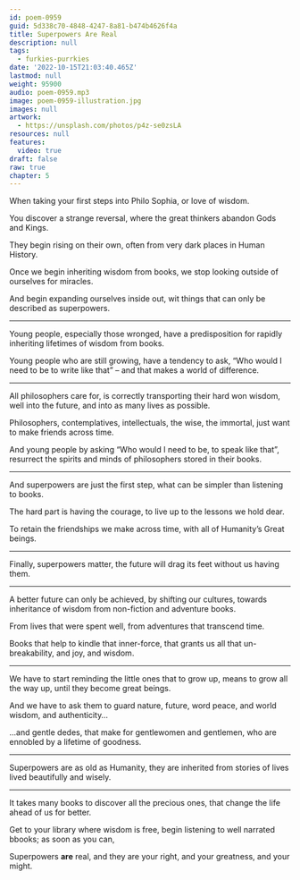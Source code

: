 ```yaml
---
id: poem-0959
guid: 5d338c70-4848-4247-8a81-b474b4626f4a
title: Superpowers Are Real
description: null
tags:
  - furkies-purrkies
date: '2022-10-15T21:03:40.465Z'
lastmod: null
weight: 95900
audio: poem-0959.mp3
image: poem-0959-illustration.jpg
images: null
artwork:
  - https://unsplash.com/photos/p4z-se0zsLA
resources: null
features:
  video: true
draft: false
raw: true
chapter: 5
---
```


When taking your first steps into Philo Sophia,
or love of wisdom.

You discover a strange reversal,
where the great thinkers abandon Gods and Kings.

They begin rising on their own,
often from very dark places in Human History.

Once we begin inheriting wisdom from books,
we stop looking outside of ourselves for miracles.

And begin expanding ourselves inside out,
wit things that can only be described as superpowers.

---

Young people, especially those wronged,
have a predisposition for rapidly inheriting lifetimes of wisdom from books.

Young people who are still growing, have a tendency to ask,
“Who would I need to be to write like that” – and that makes a world of difference.

---

All philosophers care for, is correctly transporting their hard won wisdom,
well into the future, and into as many lives as possible.

Philosophers, contemplatives, intellectuals,
the wise, the immortal, just want to make friends across time.

And young people by asking “Who would I need to be, to speak like that”,
resurrect the spirits and minds of philosophers stored in their books.

---

And superpowers are just the first step,
what can be simpler than listening to books.

The hard part is having the courage,
to live up to the lessons we hold dear.

To retain the friendships we make across time,
with all of Humanity’s Great beings.

---

Finally, superpowers matter,
the future will drag its feet without us having them.

---

A better future can only be achieved, by shifting our cultures,
towards inheritance of wisdom from non-fiction and adventure books.

From lives that were spent well,
from adventures that transcend time.

Books that help to kindle that inner-force,
that grants us all that un-breakability, and joy, and wisdom.

---

We have to start reminding the little ones that to grow up,
means to grow all the way up, until they become great beings.

And we have to ask them to guard nature, future, word peace,
and world wisdom, and authenticity…

...and gentle dedes, that make for gentlewomen and gentlemen,
who are ennobled by a lifetime of goodness.

---

Superpowers are as old as Humanity,
they are inherited from stories of lives lived beautifully and wisely.

---

It takes many books to discover all the precious ones,
that change the life ahead of us for better.

Get to your library where wisdom is free,
begin listening to well narrated bbooks; as soon as you can,

Superpowers __are__ real, and they are your right,
and your greatness, and your might.